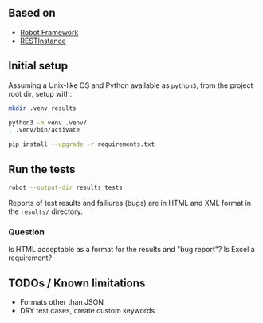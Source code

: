 ## Based on
* [Robot Framework](https://robotframework.org/)
* [RESTInstance](https://github.com/asyrjasalo/RESTinstance)

## Initial setup
Assuming a Unix-like OS and Python available as `python3`, from the project root dir, setup with:
```bash
mkdir .venv results

python3 -m venv .venv/
. .venv/bin/activate

pip install --upgrade -r requirements.txt
```

## Run the tests
```bash
robot --output-dir results tests
```

Reports of test results and failiures (bugs) are in HTML and XML format in the `results/` directory.

### Question
Is HTML acceptable as a format for the results and "bug report"? Is Excel a requirement?

## TODOs / Known limitations
* Formats other than JSON
* DRY test cases, create custom keywords

